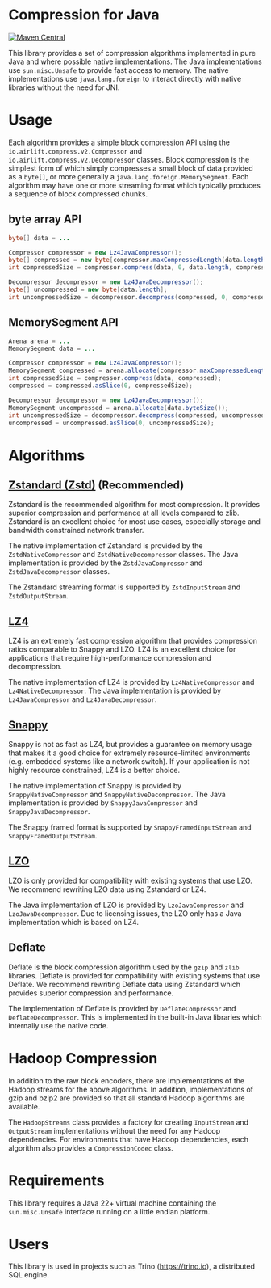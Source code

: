 # Compression for Java
[![Maven Central](https://img.shields.io/maven-central/v/io.airlift/aircompressor.svg?label=Maven%20Central)](https://search.maven.org/#search%7Cga%7C1%7Cg%3A%22io.airlift%22%20AND%20a%3A%22aircompressor%22)

This library provides a set of compression algorithms implemented in pure Java and 
where possible native implementations. The Java implementations use `sun.misc.Unsafe`
to provide fast access to memory. The native implementations use `java.lang.foreign`
to interact directly with native libraries without the need for JNI.

# Usage

Each algorithm provides a simple block compression API using the `io.airlift.compress.v2.Compressor` 
and `io.airlift.compress.v2.Decompressor` classes. Block compression is the simplest form of
which simply compresses a small block of data provided as a `byte[]`, or more generally a
`java.lang.foreign.MemorySegment`. Each algorithm may have one or more streaming format
which typically produces a sequence of block compressed chunks.

## byte array API
```java
byte[] data = ...

Compressor compressor = new Lz4JavaCompressor();
byte[] compressed = new byte[compressor.maxCompressedLength(data.length)];
int compressedSize = compressor.compress(data, 0, data.length, compressed, 0, compressed.length);

Decompressor decompressor = new Lz4JavaDecompressor();
byte[] uncompressed = new byte[data.length];
int uncompressedSize = decompressor.decompress(compressed, 0, compressedSize, uncompressed, 0, uncompressed.length);
```

## MemorySegment API
```java
Arena arena = ...
MemorySegment data = ...

Compressor compressor = new Lz4JavaCompressor();
MemorySegment compressed = arena.allocate(compressor.maxCompressedLength(toIntExact(data.byteSize())));
int compressedSize = compressor.compress(data, compressed);
compressed = compressed.asSlice(0, compressedSize);

Decompressor decompressor = new Lz4JavaDecompressor();
MemorySegment uncompressed = arena.allocate(data.byteSize());
int uncompressedSize = decompressor.decompress(compressed, uncompressed);
uncompressed = uncompressed.asSlice(0, uncompressedSize);
```

# Algorithms

## [Zstandard (Zstd)](https://www.zstd.net/) **(Recommended)**
Zstandard is the recommended algorithm for most compression. It provides
superior compression and performance at all levels compared to zlib. Zstandard is
an excellent choice for most use cases, especially storage and bandwidth constrained
network transfer.

The native implementation of Zstandard is provided by the `ZstdNativeCompressor` and
`ZstdNativeDecompressor` classes. The Java implementation is provided by the
`ZstdJavaCompressor` and `ZstdJavaDecompressor` classes.

The Zstandard streaming format is supported by `ZstdInputStream` and `ZstdOutputStream`.

## [LZ4](https://www.lz4.org/)
LZ4 is an extremely fast compression algorithm that provides compression ratios comparable
to Snappy and LZO. LZ4 is an excellent choice for applications that require high-performance
compression and decompression.

The native implementation of LZ4 is provided by `Lz4NativeCompressor` and `Lz4NativeDecompressor`.
The Java implementation is provided by `Lz4JavaCompressor` and `Lz4JavaDecompressor`.

## [Snappy](https://google.github.io/snappy/)
Snappy is not as fast as LZ4, but provides a guarantee on memory usage that makes it a good
choice for extremely resource-limited environments (e.g. embedded systems like a network 
switch). If your application is not highly resource constrained, LZ4 is a better choice.

The native implementation of Snappy is provided by `SnappyNativeCompressor` and `SnappyNativeDecompressor`.
The Java implementation is provided by `SnappyJavaCompressor` and `SnappyJavaDecompressor`.

The Snappy framed format is supported by `SnappyFramedInputStream` and `SnappyFramedOutputStream`.

## [LZO](https://www.oberhumer.com/opensource/lzo/) 
LZO is only provided for compatibility with existing systems that use LZO. We recommend 
rewriting LZO data using Zstandard or LZ4. 

The Java implementation of LZO is provided by `LzoJavaCompressor` and `LzoJavaDecompressor`.
Due to licensing issues, the LZO only has a Java implementation which is based on LZ4.

## Deflate
Deflate is the block compression algorithm used by the `gzip` and `zlib` libraries. Deflate is
provided for compatibility with existing systems that use Deflate. We recommend rewriting
Deflate data using Zstandard which provides superior compression and performance.

The implementation of Deflate is provided by `DeflateCompressor` and `DeflateDecompressor`.
This is implemented in the built-in Java libraries which internally use the native code.

# Hadoop Compression

In addition to the raw block encoders, there are implementations of the
Hadoop streams for the above algorithms. In addition, implementations of
gzip and bzip2 are provided so that all standard Hadoop algorithms are available.

The `HadoopStreams` class provides a factory for creating `InputStream` and `OutputStream`
implementations without the need for any Hadoop dependencies.  For environments 
that have Hadoop dependencies, each algorithm also provides a `CompressionCodec` class.

# Requirements

This library requires a Java 22+ virtual machine containing the `sun.misc.Unsafe` interface running on a little endian platform.

# Users

This library is used in projects such as Trino (https://trino.io), a distributed SQL engine.
